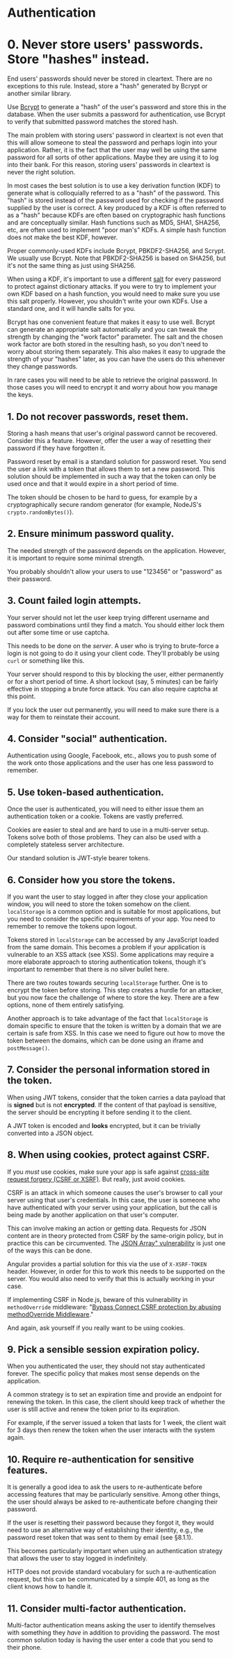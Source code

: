 # Authentication

# 0. Never store users' passwords. Store "hashes" instead.

End users' passwords should never be stored in cleartext. There are no
exceptions to this rule. Instead, store a "hash" generated by Bcrypt or
another similar library.

Use [Bcrypt](http://en.wikipedia.org/wiki/Bcrypt) to generate a "hash"
of the user's password and store this in the database. When the user submits a
password for authentication, use Bcrypt to verify that submitted password
matches the stored hash.

The main problem with storing users' password in cleartext is not even that
this will allow someone to steal the password and perhaps login into your
application. Rather, it is the fact that the user may well be using the same
password for all sorts of other applications. Maybe they are using it to log
into their bank. For this reason, storing users' passwords in cleartext is
never the right solution.

In most cases the best solution is to use a key derivation function (KDF) to
generate what is colloquially referred to as a "hash" of the password.  This
"hash" is stored instead of the password used for checking if the password
supplied by the user is correct. A key produced by a KDF is often referred to as a "hash"
because KDFs are often based on cryptographic hash functions and are
conceptually similar. Hash functions such as MD5, SHA1, SHA256, etc, are often
used to implement "poor man's" KDFs. A simple hash function does not make the
best KDF, however.

Proper commonly-used KDFs include Bcrypt, PBKDF2-SHA256, and Scrypt. We
usually use Bcrypt.  Note that PBKDF2-SHA256 is based on SHA256, but it's
not the same thing as just using SHA256.

When using a KDF, it's important to use a different [salt](http://tinyurl.com/26y8g9) for every
password to protect against dictionary attacks. If you were to try to
implement your own KDF based on a hash function, you would need to make sure
you use this salt properly. However, you shouldn't write your own KDFs. Use a
standard one, and it will handle salts for you.

Bcrypt has one convenient feature that makes it easy to use well. Bcrypt can
generate an appropriate salt automatically and you can tweak the strength by
changing the "work factor" parameter. The salt and the chosen work factor are
both stored in the resulting hash, so you don't need to worry about storing
them separately. This also makes it easy to upgrade the strength of your
"hashes" later, as you can have the users do this whenever they change
passwords.

In rare cases you will need to be able to retrieve the original password. In
those cases you will need to encrypt it and worry about how you manage the
keys.

## 1. Do not recover passwords, reset them.

Storing a hash means that user's original password cannot be recovered.
Consider this a feature. However, offer the user a way of resetting their
password if they have forgotten it.

Password reset by email is a standard solution for password reset. You send
the user a link with a token that allows them to set a new password. This
solution should be implemented in such a way that the token can only be used
once and that it would expire in a short period of time.

The token should be chosen to be hard to guess, for example by a
cryptographically secure random generator (for example, NodeJS's
`crypto.randomBytes()`).

## 2. Ensure minimum password quality.

The needed strength of the password depends on the application. However,
it is important to require some minimal strength.


You probably shouldn't allow your users to use "123456" or "password" as their
password.

## 3. Count failed login attempts.

Your server should not let the user keep trying different username and
password combinations until they find a match. You should either lock them out
after some time or use captcha.

This needs to be done on the _server_. A user who is trying to brute-force a
login is not going to do it using your client code. They'll probably be using
`curl` or something like this.

Your server should respond to this by blocking the user, either permanently or
for a short period of time. A short lockout (say, 5 minutes) can be fairly
effective in stopping a brute force attack. You can also require captcha at
this point.

If you lock the user out permanently, you will need to make sure there is a
way for them to reinstate their account.

## 4. Consider "social" authentication.

Authentication using Google, Facebook, etc., allows you to push some of the
work onto those applications and the user has one less password to remember.

## 5. Use token-based authentication.

Once the user is authenticated, you will need to either issue them an
authentication token or a cookie. Tokens are vastly preferred.

Cookies are easier to steal and are hard to use in a multi-server setup.
Tokens solve both of those problems. They can also be used with a completely
stateless server architecture.

Our standard solution is JWT-style bearer tokens.

## 6. Consider how you store the tokens.

If you want the user to stay logged in after they close your application
window, you will need to store the token somehow on the client. `localStorage`
is a common option and is suitable for most applications, but you need to
consider the specific requirements of your app. You need to remember to remove
the tokens upon logout.

Tokens stored in `localStorage` can be accessed by any JavaScript loaded from
the same domain. This becomes a problem if your application is vulnerable to
an XSS attack (see XSS). Some applications may require a more elaborate
approach to storing authentication tokens, though it's important to remember
that there is no silver bullet here.

There are two routes towards securing `localStorage` further. One is to
encrypt the token before storing. This step creates a hurdle for an attacker,
but you now face the challenge of where to store the key. There are a few
options, none of them entirely satisfying.

Another approach is to take advantage of the fact that `localStorage` is
domain specific to ensure that the token is written by a domain that we are
certain is safe from XSS. In this case we need to figure out how to move the
token between the domains, which can be done using an iframe and
`postMessage()`.


## 7. Consider the personal information stored in the token.

When using JWT tokens, consider that the token carries a data payload that is
__signed__ but is not __encrypted__. If the content of that payload is
sensitive, the server should be encrypting it before sending it to the client.

A JWT token is encoded and __looks__ encrypted, but it can be trivially
converted into a JSON object.

## 8. When using cookies, protect against CSRF.

If you _must_ use cookies, make sure your app is safe against
[cross-site request forgery (CSRF or XSRF)](http://en.wikipedia.org/wiki/Cross-site_request_forgery).
But really, just avoid cookies.

CSRF is an attack in which someone causes the user's browser to call your
server using that user's credentials. In this case, the user is someone who
have authenticated with your server using your application, but the call is
being made by another application on that user's computer.

This can involve making an action or getting data. Requests for
JSON content are in theory protected from CSRF by the same-origin policy, but
in practice this can be circumvented. The
[JSON Array" vulnerability](http://haacked.com/archive/2008/11/20/anatomy-of-a-subtle-json-vulnerability.aspx/)
is just one of the ways this can be done.

Angular provides a partial solution for this via the use of `X-XSRF-TOKEN` header.
However, in order for this to work this needs to be supported on the server.
You would also need to verify that this is actually working in your case.

If implementing CSRF in Node.js, beware of this vulnerability in
`methodOverride` middleware:
"[Bypass Connect CSRF protection by abusing methodOverride Middleware](https://blog.liftsecurity.io/2013/09/07/bypass-connect-csrf-protection-by-abusing)."

And again, ask yourself if you really want to be using cookies.

## 9. Pick a sensible session expiration policy.

When you authenticated the user, they should not stay authenticated forever.
The specific policy that makes most sense depends on the application.

A common strategy is to set an expiration time and provide an endpoint for
renewing the token. In this case, the client should keep track of whether the
user is still active and renew the token prior to its expiration.

For example, if the server issued a token that lasts for 1 week, the client
wait for 3 days then renew the token when the user interacts with the system
again.

## 10. Require re-authentication for sensitive features.

It is generally a good idea to ask the users to re-authenticate before
accessing features that may be particularly sensitive. Among other things, the
user should always be asked to re-authenticate before changing their password.

If the user is resetting their password because they forgot it, they would
need to use an alternative way of establishing their identity, e.g., the
password reset token that was sent to them by email (see §8.1.1).

This becomes particularly important when using an authentication strategy that
allows the user to stay logged in indefinitely.

HTTP does not provide standard vocabulary for such a re-authentication
request, but this can be communicated by a simple 401, as long as the client
knows how to handle it.

## 11. Consider multi-factor authentication.

Multi-factor authentication means asking the user to identify themselves with
something they _have_ in addition to providing the password. The most common
solution today is having the user enter a code that you send to their phone.
